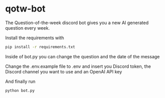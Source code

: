 # qotw-bot

The Question-of-the-week discord bot gives you a new AI generated question every week.

Install the requirements with

```bash
pip install -r requirements.txt
```

Inside of bot.py you can change the question and the date of the message

Change the .env.example file to .env and insert you Discord token, the Discord channel you want to use and an OpenAI API key

And finally run 
```
python bot.py
```
